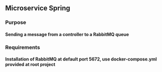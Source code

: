 
## Microservice Spring 

### Purpose
#### Sending a message from a controller to a RabbitMQ queue 

### Requirements
#### Installation of RabbitMQ at default port 5672, use docker-compose.yml provided at root project

